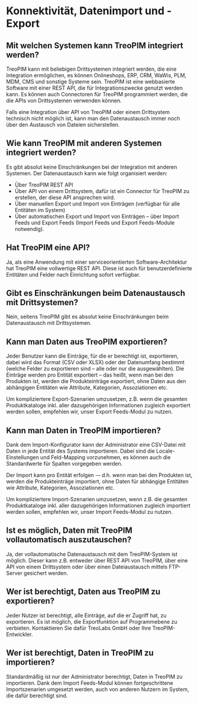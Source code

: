 # Konnektivität, Datenimport und -Export



## Mit welchen Systemen kann TreoPIM integriert werden?

TreoPIM kann mit beliebigen Drittsystemen integriert werden, die eine Integration ermöglichen, es können Onlineshops, ERP, CRM, WaWis, PLM, MDM, CMS und sonstige Systeme sein. TreoPIM ist eine webbasierte Software mit einer REST API, die für Integrationszwecke genutzt werden kann. Es können auch Connectoren für TreoPIM programmiert werden, die die APIs von Drittsystemen verwenden können.

Falls eine Integration über API von TreoPIM oder einem Drittsystem technisch nicht möglich ist, kann man den Datenaustausch immer noch über den Austausch von Dateien sicherstellen.

  

## Wie kann TreoPIM mit anderen Systemen integriert werden?

Es gibt absolut keine Einschränkungen bei der Integration mit anderen Systemen. Der Datenaustausch kann wie folgt organisiert werden:

- Über TreoPIM REST API
- Über API von einem Drittsystem, dafür ist ein Connector für TreoPIM zu erstellen, der diese API ansprechen wird.
- Über manuellen Export und Import von Einträgen (verfügbar für alle Entitäten im System)
- Über automatischen Export und Import von Einträgen – über Import Feeds und Export Feeds (Import Feeds und Export Feeds-Module notwendig).




## Hat TreoPIM eine API?

Ja, als eine Anwendung mit einer serviceorientierten Software-Architektur hat TreoPIM eine vollwertige REST API. Diese ist auch für benutzerdefinierte Entitäten und Felder nach Einrichtung sofort verfügbar.

  

## Gibt es Einschränkungen beim Datenaustausch mit Drittsystemen?

Nein, seitens TreoPIM gibt es absolut keine Einschränkungen beim Datenaustausch mit Drittsystemen.

  

## Kann man Daten aus TreoPIM exportieren?

Jeder Benutzer kann die Einträge, für die er berechtigt ist, exportieren, dabei wird das Format (CSV oder XLSX) oder der Datenumfang bestimmt (welche Felder zu exportieren sind – alle oder nur die ausgewählten). Die Einträge werden pro Entität exportiert – das heißt, wenn man bei den Produkten ist, werden die Produkteinträge exportiert, ohne Daten aus den abhängigen Entitäten wie Attribute, Kategorien, Assoziationen etc.

Um kompliziertere Export-Szenarien umzusetzen, z.B. wenn die gesamten Produktkataloge inkl. aller dazugehörigen Informationen zugleich exportiert werden sollen, empfehlen wir, unser Export Feeds-Modul zu nutzen.



## Kann man Daten in TreoPIM importieren?

Dank dem Import-Konfigurator kann der Administrator eine CSV-Datei mit Daten in jede Entität des Systems importieren. Dabei sind die Locale-Einstellungen und Feld-Mapping vorzunehmen, es können auch die Standardwerte für Spalten vorgegeben werden.

Der Import kann pro Entität erfolgen -– d.h. wenn man bei den Produkten ist, werden die Produkteinträge importiert, ohne Daten für abhängige Entitäten wie Attribute, Kategorien, Assoziationen etc.

Um kompliziertere Import-Szenarien umzusetzen, wenn z.B. die gesamten Produktkataloge inkl. aller dazugehörigen Informationen zugleich importiert werden sollen, empfehlen wir, unser Import Feeds-Modul zu nutzen.

  

## Ist es möglich, Daten mit TreoPIM vollautomatisch auszutauschen?

Ja, der vollautomatische Datenaustausch mit dem TreoPIM-System ist möglich. Dieser kann z.B. entweder über REST API von TreoPIM, über eine API von einem Drittsystem oder über einen Dateiaustausch mittels FTP-Server gesichert werden.

  

## Wer ist berechtigt, Daten aus TreoPIM zu exportieren?

Jeder Nutzer ist berechtigt, alle Einträge, auf die er Zugriff hat, zu exportieren. Es ist möglich, die Exportfunktion auf Programmebene zu verbieten. Kontaktieren Sie dafür TreoLabs GmbH oder Ihre TreoPIM-Entwickler.



## Wer ist berechtigt, Daten in TreoPIM zu importieren?

Standardmäßig ist nur der Administrator berechtigt, Daten in TreoPIM zu importieren. Dank dem Import Feeds-Modul können fortgeschrittene Importszenarien umgesetzt werden, auch von anderen Nutzern im System, die dafür berechtigt sind.

